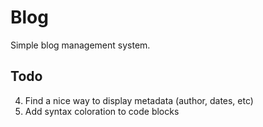 # Blog

Simple blog management system.

## Todo
4. Find a nice way to display metadata (author, dates, etc)
6. Add syntax coloration to code blocks
